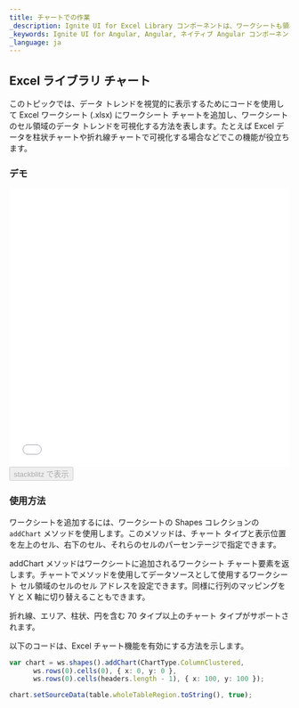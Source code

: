 ```yaml
---
title: チャートでの作業
_description: Ignite UI for Excel Library コンポーネントは、ワークシートも領域セル全体のデータ トレンドをビジュアル表示できるチャートです。
_keywords: Ignite UI for Angular, Angular, ネイティブ Angular コンポーネント スイート, ネイティブ Angular コントロール, ネイティブ Angular コンポーネント, ネイティブ Angular コンポーネント ライブラリ, Angular Excel ライブラリ, Angular Excel ライブラリ例,  Angular Excel Library コンポーネント, Angular Excel Engine, Chart, Angular Excel Chart
_language: ja
---
```


## Excel ライブラリ チャート

このトピックでは、データ トレンドを視覚的に表示するためにコードを使用して Excel ワークシート (.xlsx) にワークシート チャートを追加し、ワークシートのセル領域のデータ トレンドを可視化する方法を表します。たとえば Excel データを柱状チャートや折れ線チャートで可視化する場合などでこの機能が役立ちます。

### デモ

<div class="sample-container loading" style="height: 500px">
    <iframe id="excel-library-overview-sample-iframe" src='{environment:dvDemosBaseUrl}/excel-library/working-with-charts' width="100%" height="100%" seamless frameBorder="0" onload="onXPlatSampleIframeContentLoaded(this);"></iframe>
</div>
<div>
    <button data-localize="stackblitz" disabled class="stackblitz-btn" data-iframe-id="excel-library-overview-sample-iframe" data-demos-base-url="{environment:dvDemosBaseUrl}">stackblitz で表示
    </button>
</div>

<div class="divider--half"></div>

### 使用方法

ワークシートを追加するには、ワークシートの Shapes コレクションの `addChart` メソッドを使用します。このメソッドは、チャート タイプと表示位置を左上のセル、右下のセル、それらのセルのパーセンテージで指定できます。

addChart メソッドはワークシートに追加されるワークシート チャート要素を返します。チャートでメソッドを使用してデータソースとして使用するワークシート セル領域のセルのセル アドレスを設定できます。同様に行列のマッピングを Y と X 軸に切り替えることもできます。

折れ線、エリア、柱状、円を含む 70 タイプ以上のチャート タイプがサポートされます。

以下のコードは、Excel チャート機能を有効にする方法を示します。

```ts
var chart = ws.shapes().addChart(ChartType.ColumnClustered,
      ws.rows(0).cells(0), { x: 0, y: 0 },
      ws.rows(0).cells(headers.length - 1), { x: 100, y: 100 });

chart.setSourceData(table.wholeTableRegion.toString(), true);
```
